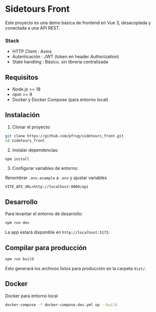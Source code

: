 # Sidetours Front

Este proyecto es una demo básica de frontend en Vue 3, desacoplada y conectada a una API REST.

### Stack
- HTTP Client       : Axios
- Autenticación     : JWT (token en header Authorization)
- State handling    : Básico, sin librería centralizada

## Requisitos

- Node.js >= 18
- npm >= 9
- Docker y Docker Compose (para entorno local)

## Instalación

1. Clonar el proyecto:

```bash
git clone https://github.com/pfrug/sidetours_front.git
cd sidetours_front
```

2. Instalar dependencias:

```bash
npm install
```

3. Configurar variables de entorno:

Renombrar `.env.example` a `.env` y ajustar variables

```env
VITE_API_URL=http://localhost:8000/api
```

## Desarrollo

Para levantar el entorno de desarrollo:

```bash
npm run dev
```

La app estará disponible en `http://localhost:5173`.

## Compilar para producción

```bash
npm run build
```

Esto generará los archivos listos para producción en la carpeta `dist/`.

## Docker 

Docker para entorno local

```bash
docker-compose -f docker-compose.dev.yml up --build
```
